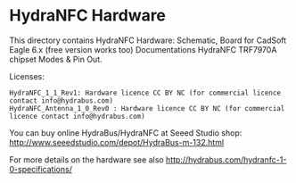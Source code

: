 HydraNFC Hardware
========

This directory contains HydraNFC Hardware: 
Schematic, Board for CadSoft Eagle 6.x (free version works too)
Documentations HydraNFC TRF7970A chipset Modes & Pin Out.

Licenses:

    HydraNFC_1_1_Rev1: Hardware licence CC BY NC (for commercial licence contact info@hydrabus.com)
    HydraNFC_Antenna_1_0_Rev0 : Hardware licence CC BY NC (for commercial licence contact info@hydrabus.com)

You can buy online HydraBus/HydraNFC at Seeed Studio shop: 
http://www.seeedstudio.com/depot/HydraBus-m-132.html

For more details on the hardware see also http://hydrabus.com/hydranfc-1-0-specifications/
